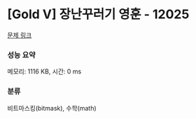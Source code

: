 # [Gold V] 장난꾸러기 영훈 - 12025 

[문제 링크](https://www.acmicpc.net/problem/12025) 

### 성능 요약

메모리: 1116 KB, 시간: 0 ms

### 분류

비트마스킹(bitmask), 수학(math)

